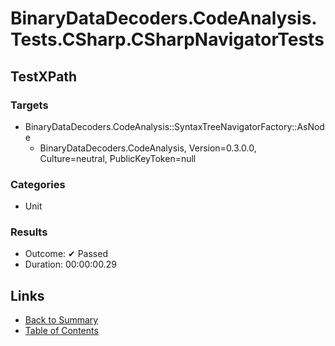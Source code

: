 # BinaryDataDecoders.CodeAnalysis.Tests.CSharp.CSharpNavigatorTests

## TestXPath

### Targets

* BinaryDataDecoders.CodeAnalysis::SyntaxTreeNavigatorFactory::AsNode
  * BinaryDataDecoders.CodeAnalysis, Version=0.3.0.0, Culture=neutral, PublicKeyToken=null

### Categories

* Unit

### Results

* Outcome: ✔ Passed
* Duration: 00:00:00.29

## Links

* [Back to Summary](../Summary.md)
* [Table of Contents](../../TOC.md)
